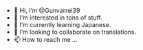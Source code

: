 - 👋 Hi, I’m @Gunvarrel39
- 👀 I’m interested in tons of stuff.
- 🌱 I’m currently learning Japanese.
- 💞️ I’m looking to collaborate on translations.
- 📫 How to reach me ...

<!---
Gunvarrel39/Gunvarrel39 is a ✨ special ✨ repository because its `README.md` (this file) appears on your GitHub profile.
You can click the Preview link to take a look at your changes.
--->
